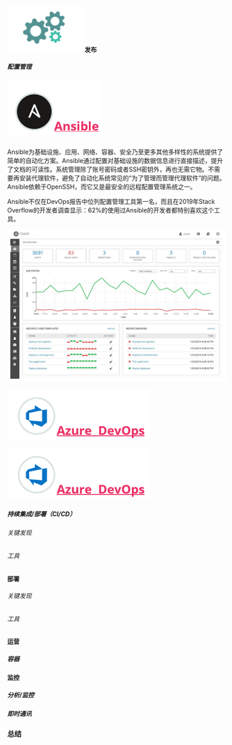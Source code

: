 #### ![5-0](images/5-0.png)发布

##### 配置管理

##### ![5-1-1](images/5-1-1.png)
Ansible为基础设施、应用、网络、容器、安全乃至更多其他多样性的系统提供了简单的自动化方案。Ansible通过配置对基础设施的数据信息进行直接描述，提升了文档的可读性。系统管理除了账号密码或者SSH密钥外，再也无需它物。不需要再安装代理软件，避免了自动化系统常见的“为了管理而管理代理软件”的问题。Ansible依赖于OpenSSH，而它又是最安全的远程配置管理系统之一。

Ansible不仅在DevOps报告中位列配置管理工具第一名，而且在2019年Stack Overflow的开发者调查显示：62%的使用过Ansible的开发者都特别喜欢这个工具。

![5-1-2](images/5-1-2.png)

![5-1-3](images/5-1-3.png)

![5-1-3](images/5-1-3.png)



##### 持续集成/部署（CI/CD）

###### 关键发现

###### 工具

#### 部署

###### 关键发现

###### 工具

#### 运营

##### 容器

#### 监控

##### 分析/监控

##### 即时通讯

### 总结
